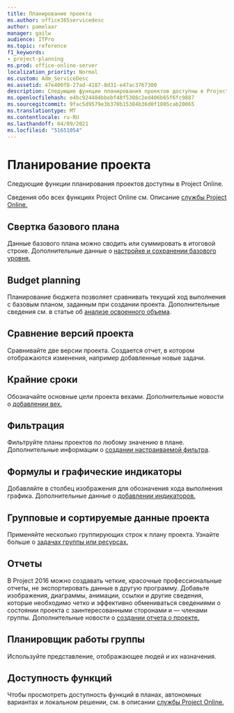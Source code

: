 ```yaml
---
title: Планирование проекта
ms.author: office365servicedesc
author: pamelaar
manager: gailw
audience: ITPro
ms.topic: reference
f1_keywords:
- project-planning
ms.prod: office-online-server
localization_priority: Normal
ms.custom: Adm_ServiceDesc
ms.assetid: 47e400f8-27ad-4187-8d31-e47ac3767300
description: Следующие функции планирования проектов доступны в Project Online.
ms.openlocfilehash: e4bc924484bbebf48f5308c2ed406b65f6fc9887
ms.sourcegitcommit: 9fac5d9579e3b370b15384b36d0f1805cab20065
ms.translationtype: MT
ms.contentlocale: ru-RU
ms.lasthandoff: 04/09/2021
ms.locfileid: "51651054"
---
```

# <a name="project-planning"></a>Планирование проекта

Следующие функции планирования проектов доступны в Project Online.
  
Сведения обо всех функциях Project Online см. Описание [службы Project Online.](project-online-service-description.md)
  
## <a name="baseline-rollup"></a>Свертка базового плана

Данные базового плана можно сводить или суммировать в итоговой строке. Дополнительные данные о [настройке и сохранении базового уровня.](https://go.microsoft.com/fwlink/p/?LinkId=271346)
  
## <a name="budget-planning"></a>Budget planning

Планирование бюджета позволяет сравнивать текущий ход выполнения с базовым планом, заданным при создании проекта. Дополнительные сведения см. в статье об [анализе освоенного объема](https://go.microsoft.com/fwlink/p/?LinkId=271336).
  
## <a name="compare-project-versions"></a>Сравнение версий проекта

Сравнивайте две версии проекта. Создается отчет, в котором отображаются изменения, например добавленные новые задачи.
  
## <a name="deadlines"></a>Крайние сроки

Обозначайте основные цели проекта вехами. Дополнительные новости о [добавлении вех.](https://go.microsoft.com/fwlink/p/?LinkId=271339)
  
## <a name="filtering"></a>Фильтрация

Фильтруйте планы проектов по любому значению в плане. Дополнительные информации о [создании настраиваемой фильтра](https://go.microsoft.com/fwlink/p/?LinkId=271341).
  
## <a name="formulas-and-graphical-indicators"></a>Формулы и графические индикаторы

Добавляйте в столбец изображения для обозначения хода выполнения графика. Дополнительные данные о [добавлении индикаторов.](https://go.microsoft.com/fwlink/p/?LinkId=271340)
  
## <a name="group-and-sort-project-data"></a>Групповые и сортируемые данные проекта

Применяйте несколько группирующих строк к плану проекта. Узнайте больше о [задачах группы или ресурсах.](https://go.microsoft.com/fwlink/p/?LinkId=271326)
  
## <a name="reports"></a>Отчеты

В Project 2016 можно создавать четкие, красочные профессиональные отчеты, не экспортировать данные в другую программу. Добавьте изображения, диаграммы, анимации, ссылки и другие сведения, которые необходимо четко и эффективно обмениваться сведениями о состоянии проекта с заинтересованными сторонами и &mdash; членами группы. Дополнительные новости о [создании отчета о проекте.](https://go.microsoft.com/fwlink/p/?LinkId=271349)
  
## <a name="team-planner"></a>Планировщик работы группы

Используйте представление, отображающее людей и их назначения. 
  
## <a name="feature-availability"></a>Доступность функций

Чтобы просмотреть доступность функций в планах, автономных вариантах и локальном решении, см. в описании [службы Project Online.](project-online-service-description.md)
  